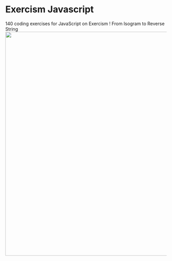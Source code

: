 # Exercism Javascript

140 coding exercises for JavaScript on Exercism ! From Isogram to Reverse String <img src="https://media.giphy.com/media/SvFocn0wNMx0iv2rYz/giphy.gif" width="700"/>
